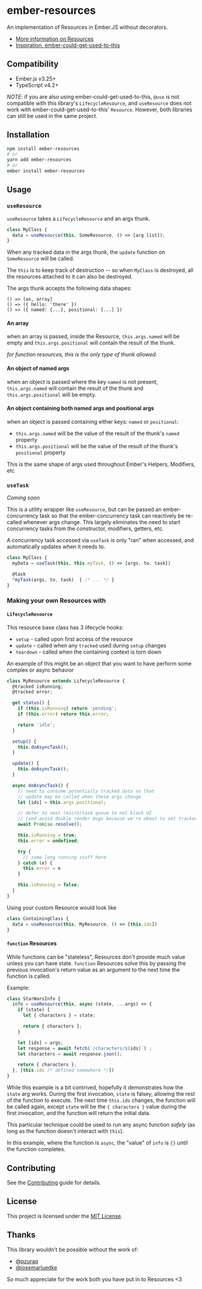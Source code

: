 # ember-resources

An implementation of Resources in Ember.JS without decorators.
 - [More information on Resources](https://www.pzuraq.com/introducing-use/)
 - [Inspiration, ember-could-get-used-to-this](https://github.com/pzuraq/ember-could-get-used-to-this)

## Compatibility

* Ember.js v3.25+
* TypeScript v4.2+

_NOTE_: if you are also using ember-could-get-used-to-this, `@use` is not compatible with
this library's `LifecycleResource`, and `useResource` does not work with ember-could-get-used-to-this' `Resource`.
However, both libraries can still be used in the same project.

## Installation

```bash
npm install ember-resources
# or
yarn add ember-resources
# or
ember install ember-resources
```


## Usage

### `useResource`

`useResource` takes a `LifecycleResource` and an args thunk.

```ts
class MyClass {
  data = useResource(this, SomeResource, () => [arg list]);
}
```

When any tracked data in the args thunk, the `update` function on `SomeResource`
will be called.

The `this` is to keep track of destruction -- so when `MyClass` is destroyed, all the resources attached to it can also be destroyed.

The args thunk accepts the following data shapes:
```
() => [an, array]
() => ({ hello: 'there' })
() => ({ named: {...}, positional: [...] })
```
#### An array

when an array is passed, inside the Resource, `this.args.named` will be empty
and `this.args.positional` will contain the result of the thunk.

_for function resources, this is the only type of thunk allowed._

#### An object of named args

when an object is passed where the key `named` is not present,
`this.args.named` will contain the result of the thunk and `this.args.positional`
will be empty.

#### An object containing both named args and positional args

when an object is passed containing either keys: `named` or `positional`:
 - `this.args.named` will be the value of the result of the thunk's `named` property
 - `this.args.positional` will be the value of the result of the thunk's `positional` property

This is the same shape of args used throughout Ember's Helpers, Modifiers, etc



### `useTask`

_Coming soon_

This is a utility wrapper like `useResource`, but can be passed an ember-concurrency task
so that the ember-concurrency task can reactively be re-called whenever args change.
This largely eliminates the need to start concurrency tasks from the constructor, modifiers,
getters, etc.

A concurrency task accessed via `useTask` is only "ran" when accessed, and automatically updates
when it needs to.

```ts
class MyClass {
  myData = useTask(this, this.myTask, () => [args, to, task])

  @task
  *myTask(args, to, task)  { /* ... */ }
}
```

### Making your own Resources with

#### `LifecycleResource`

This resource base class has 3 lifecycle hooks:
 - `setup` - called upon first access of the resource
 - `update` - called when any `tracked` used during `setup` changes
 - `teardown` - called when the containing context is torn down

An example of this might be an object that you want to have perform some
complex or async behavior

```ts
class MyResource extends LifecycleResource {
  @tracked isRunning;
  @tracked error;

  get status() {
    if (this.isRunning) return 'pending';
    if (this.error) return this.error;

    return 'idle';
  }

  setup() {
    this.doAsyncTask();
  }

  update() {
    this.doAsyncTask();
  }

  async doAsyncTask() {
    // need to consume potentially tracked data so that
    // update may be called when these args change
    let [ids] = this.args.positional;

    // defer to next (micro)task queue to not block UI
    // (and avoid double render bugs because we're about to set tracked data)
    await Promise.resolve();

    this.isRunning = true;
    this.error = undefined;

    try {
      // some long running stuff here
    } catch (e) {
      this.error = e
    }

    this.isRunning = false;
  }
}
```

Using your custom Resource would look like
```ts
class ContainingClass {
  data = useResource(this, MyResource, () => [this.ids])
}
```

#### `function` Resources

While functions can be "stateless", Resources don't provide much value unless
you can have state. `function` Resources solve this by passing the previous
invocation's return value as an argument to the next time the function is called.

Example:
```ts
class StarWarsInfo {
  info = useResource(this, async (state, ...args) => {
    if (state) {
      let { characters } = state;

      return { characters };
    }

    let [ids] = args;
    let response = await fetch(`/characters/${ids}`) ;
    let characters = await response.json();

    return { characters };
  }, [this.ids /* defined somewhere */])
}
```

While this example is a bit contrived, hopefully it demonstrates how the `state` arg
works. During the first invocation, `state` is falsey, allowing the rest of the
function to execute. The next time `this.ids` changes, the function will be called
again, except `state` will be the `{ characters }` value during the first invocation,
and the function will return the initial data.

This particular technique could be used to run any async function _safely_ (as long
as the function doesn't interact with `this`).

In this example, where the function is `async`, the "value" of `info` is `{}` until the
function completes.


## Contributing

See the [Contributing](CONTRIBUTING.md) guide for details.


## License

This project is licensed under the [MIT License](LICENSE.md).


## Thanks

This library wouldn't be possible without the work of:
 - [@pzuraq](https://github.com/pzuraq)
 - [@josemarluedke](https://github.com/josemarluedke)

So much appreciate for the work both you have put in to Resources <3


